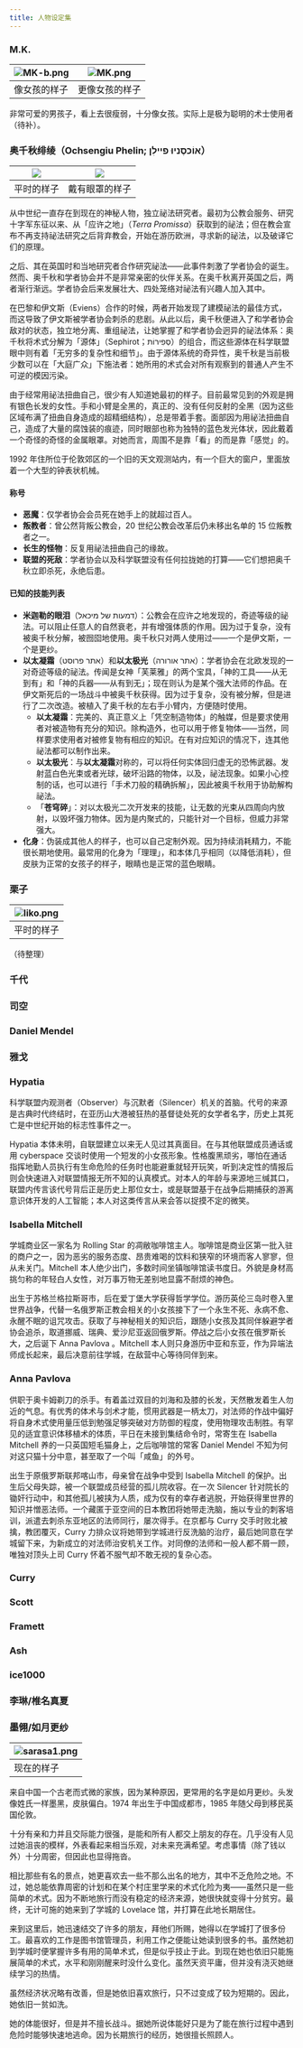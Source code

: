 ```yaml
---
title: 人物设定集
---
```


### M.K.

| ![MK-b.png](https://ooo.0o0.ooo/2017/02/19/58a950fd6276a.png) | ![MK.png](https://ooo.0o0.ooo/2017/02/16/58a59dd5be767.png) |
| ---------------------------------------- | ---------------------------------------- |
| 像女孩的样子                                   | 更像女孩的样子                                  |

非常可爱的男孩子，看上去很瘦弱，十分像女孩。实际上是极为聪明的术士使用者（待补）。

### 奥千秋绯绫（Ochsengiu Phelin; אוֹכסֶניוּ פיילִן）

| ![](https://ooo.0o0.ooo/2017/03/02/58b7f8dbad267.png) | ![](https://ooo.0o0.ooo/2017/03/02/58b7f8e0aa8c9.png) |
| ---------------------------------------- | ---------------------------------------- |
| 平时的样子                                    | 戴有眼罩的样子                                  |

从中世纪一直存在到现在的神秘人物，独立祕法研究者。最初为公教会服务、研究十字军东征以来、从「应许之地」（*Terra Promissa*）获取到的祕法；但在教会宣布不再支持祕法研究之后背弃教会，开始在游历欧洲，寻求新的祕法，以及破译它们的原理。

之后、其在英国时和当地研究者合作研究祕法——此事件刺激了学者协会的诞生。然而、奥千秋和学者协会并不是非常亲密的伙伴关系。在奥千秋离开英国之后，两者渐行渐远。学者协会后来发展壮大、四处笼络对祕法有兴趣人加入其中。

在巴黎和伊文斯（Eviens）合作的时候，两者开始发现了建模祕法的最佳方式，而这导致了伊文斯被学者协会刺杀的悲剧。从此以后，奥千秋便进入了和学者协会敌对的状态，独立地分离、重组祕法，让她掌握了和学者协会迥异的祕法体系：奥千秋将术式分解为「源体」（Sephirot；סְפִירוֹת）的组合，而这些源体在科学联盟眼中则有着「无穷多的复杂性和细节」。由于源体系统的奇异性，奥千秋是当前极少数可以在「大庭广众」下施法者：她所用的术式会对所有观察到的普通人产生不可逆的模因污染。

由于经常用祕法扭曲自己，很少有人知道她最初的样子。目前最常见到的外观是拥有银色长发的女性。手和小臂是全黑的，真正的、没有任何反射的全黑（因为这些区域布满了扭曲自身造成的超精细结构），总是带着手套。面部因为用祕法扭曲自己，造成了大量的腐蚀装的痕迹，同时眼部也称为独特的蓝色发光体状，因此戴着一个奇怪的奇怪的金属眼罩。对她而言，周围不是靠「看」的而是靠「感觉」的。

1992 年住所位于伦敦郊区的一个旧的天文观测站内，有一个巨大的窗户，里面放着一个大型的钟表状机械。

#### 称号

- **恶魔**：仅学者协会会员死在她手上的就超过百人。
- **叛教者**：曾公然背叛公教会，20 世纪公教会改革后仍未移出名单的 15 位叛教者之一。
- **长生的怪物**：反复用祕法扭曲自己的缘故。
- **联盟的死敌**：学者协会以及科学联盟没有任何拉拢她的打算——它们想把奥千秋立即杀死，永绝后患。

#### 已知的技能列表

* **米迦勒的眼泪**（דמעות של מיכאל）：公教会在应许之地发现的，奇迹等级的祕法。可以阻止任意人的自然衰老，并有增强体质的作用。因为过于复杂，没有被奥千秋分解，被囫囵地使用。奥千秋只对两人使用过——一个是伊文斯，一个是更纱。
* **以太凝霜**（אתר פרוסט）和**以太极光**（אתר אורורה）：学者协会在北欧发现的一对奇迹等级的祕法。传闻是女神「芙莱雅」的两个宝具，「神的工具——从无到有」和「神的兵器——从有到无」；现在则认为是某个强大法师的作品。在伊文斯死后的一场战斗中被奥千秋获得。因为过于复杂，没有被分解，但是进行了二次改造。被植入了奥千秋的左右手小臂内，方便随时使用。
  * **以太凝霜**：完美的、真正意义上「凭空制造物体」的触媒，但是要求使用者对被造物有充分的知识。除构造外，也可以用于修复物体——当然，同样要求使用者对被修复物有相应的知识。在有对应知识的情况下，连其他祕法都可以制作出来。
  * **以太极光**：与**以太凝霜**对称的，可以将任何实体回归虚无的恐怖武器。发射蓝白色光束或者光球，破坏沿路的物体，以及，祕法现象。如果小心控制的话，也可以进行「手术刀般的精确拆解」，因此被奥千秋用于协助解构祕法。
  * 「**苍穹碎**」：对以太极光二次开发来的技能，让无数的光束从四周向内放射，以毁坏强力物体。因为是内聚式的，只能针对一个目标，但威力非常强大。
* **化身**：伪装成其他人的样子，也可以自己定制外观。因为持续消耗精力，不能很长期地使用。最常用的化身为「理理」，和本体几乎相同（以降低消耗），但皮肤为正常的女孩子的样子，眼睛也是正常的蓝色眼睛。

### 栗子

| ![liko.png](https://ooo.0o0.ooo/2017/02/24/58afce6ded77a.png) |
| ---------------------------------------- |
| 平时的样子                                    |

（待整理）

### 千代

### 司空

### Daniel Mendel

### 雅戈

### Hypatia

科学联盟内观测者（Observer）与沉默者（Silencer）机关的首脑。代号的来源是古典时代终结时，在亚历山大港被狂热的基督徒处死的女学者名字，历史上其死亡是中世纪开始的标志性事件之一。

Hypatia 本体未明，自联盟建立以来无人见过其真面目。在与其他联盟成员通话或用 cyberspace 交谈时使用一个短发的小女孩形象。性格腹黑顽劣，哪怕在通话指挥地勤人员执行有生命危险的任务时也能避重就轻开玩笑，听到决定性的情报后则会快速进入对联盟情报无所不知的认真模式。对本人的年龄与来源地三缄其口，联盟内传言该代号背后正是历史上那位女士，或是联盟基于在战争后期捕获的游离意识体开发的人工智能；本人对这类传言从来会答以捉摸不定的微笑。

### Isabella Mitchell

学城商业区一家名为 Rolling Star 的凋敝咖啡馆主人。咖啡馆是商业区第一批入驻的商户之一，因为恶劣的服务态度、昂贵难喝的饮料和狭窄的环境而客人寥寥，但从未关门。Mitchell 本人绝少出门，多数时间坐镇咖啡馆读书度日。外貌是身材高挑匀称的年轻白人女性，对万事万物无差别地显露不耐烦的神色。

出生于苏格兰格拉斯哥市，后在爱丁堡大学获得哲学学位。游历英伦三岛时卷入里世界战争，代替一名俄罗斯正教会相关的小女孩接下了一个永生不死、永病不愈、永醒不眠的诅咒攻击。获取了与神秘相关的知识后，跟随小女孩及其同伴躲避学者协会追杀，取道挪威、瑞典、爱沙尼亚返回俄罗斯。停战之后小女孩在俄罗斯长大，之后诞下 Anna Pavlova 。Mitchell 本人则只身游历中亚和东亚，作为异端法师成长起来，最后决意前往学城，在敌营中心等待同伴到来。

### Anna Pavlova

供职于奥卡姆剃刀的杀手。有着盖过双目的刘海和及膝的长发，天然散发着生人勿近的气息。有优秀的体术与剑术才能，惯用武器是一柄太刀，对法师的作战中偏好将自身术式使用量压低到勉强足够突破对方防御的程度，使用物理攻击制胜。有罕见的适宜意识体移植术的体质，平日在未接到集结命令时，常寄生在 Isabella Mitchell 养的一只英国短毛猫身上，之后咖啡馆的常客 Daniel Mendel 不知为何对这只猫十分中意，甚至取了一个叫「咸鱼」的外号。

出生于原俄罗斯联邦喀山市，母亲曾在战争中受到 Isabella Mitchell 的保护。出生后父母失踪，被一个联盟成员经营的孤儿院收容。在一次 Silencer 针对院长的锄奸行动中，和其他孤儿被挟为人质，成为仅有的幸存者逃脱，开始获得里世界的知识并憎恶法师。一个藏匿于亚空间的日本教团将她带走洗脑，施以专业的刺客培训，派遣去刺杀东亚地区的法师同行，屡次得手。在京都与 Curry 交手时败北被擒，教团覆灭，Curry 力排众议将她带到学城进行反洗脑的治疗，最后她同意在学城留下来，为新成立的对法师治安机关工作。对同僚的法师和一般人都不屑一顾，唯独对顶头上司 Curry 怀着不服气却不敢无视的复杂心态。

### Curry

### Scott

### Framett

### Ash

### ice1000

### 李琳/椎名真夏

### 墨翎/如月更纱

| ![sarasa1.png](https://ooo.0o0.ooo/2017/03/17/58cb71a1aa594.png) |
| ---------------------------------------- |
| 现在的样子                                    |

来自中国一个古老而式微的家族，因为某种原因，更常用的名字是如月更纱。头发像姓氏一样墨黑，皮肤偏白。1974 年出生于中国成都市，1985 年随父母到移民英国伦敦。

十分有亲和力并且交际能力很强，是能和所有人都交上朋友的存在。几乎没有人见过她沮丧的模样，外表看起来相当乐观，对未来充满希望。考虑事情（除了钱以外）十分周密，但因此也显得拖沓。

相比那些有名的景点，她更喜欢去一些不那么出名的地方，其中不乏危险之地。不过，她总能依靠周密的计划和在某个村庄里学来的术式化险为夷——虽然只是一些简单的术式。因为不断地旅行而没有稳定的经济来源，她很快就变得十分贫穷。最终，无计可施的她来到了学城的 Lovelace 馆，并打算在此地长期居住。

来到这里后，她迅速结交了许多的朋友，拜他们所赐，她得以在学城打了很多份工。最喜欢的工作是图书馆管理员，利用工作之便能让她读到很多的书。虽然她初到学城时便掌握许多有用的简单术式，但是似乎技止于此。到现在她也依旧只能施展简单的术式，水平和刚刚醒来时没什么变化。虽然天资平庸，但并没有浇灭她继续学习的热情。

虽然经济状况略有改善，但是她依旧喜欢旅行，只不过变成了较为短期的。因此，她依旧一贫如洗。

她的体能很好，但是并不擅长战斗。据她所说体能好只是为了能在旅行过程中遇到危险时能够快速地逃命。因为长期旅行的经历，她很擅长照顾人。